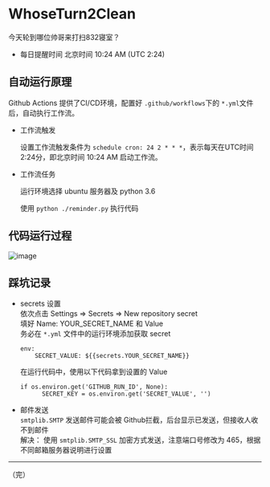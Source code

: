 # WhoseTurn2Clean

今天轮到哪位帅哥来打扫832寝室？


- 每日提醒时间
  北京时间 10:24 AM (UTC 2:24)



## 自动运行原理

Github Actions 提供了CI/CD环境，配置好 `.github/workflows`下的 `*.yml`文件后，自动执行工作流。

- 工作流触发

  设置工作流触发条件为 `schedule cron: 24 2 * * *`，表示每天在UTC时间 2:24分，即北京时间 10:24 AM 启动工作流。

- 工作流任务

  运行环境选择 ubuntu 服务器及 python 3.6

  使用 `python ./reminder.py` 执行代码



## 代码运行过程

![image](https://user-images.githubusercontent.com/32667939/136580720-8bd2f0ee-a689-4490-a53a-0622afd2af03.png)


## 踩坑记录
- secrets 设置  
  依次点击 Settings => Secrets => New repository secret  
  填好 Name: YOUR_SECRET_NAME 和 Value  
  务必在 `*.yml` 文件中的运行环境添加获取 secret  
  ```
  env:
      SECRET_VALUE: ${{secrets.YOUR_SECRET_NAME}}
  ```
  在运行代码中，使用以下代码拿到设置的 Value  
  ```
  if os.environ.get('GITHUB_RUN_ID', None):
	    SECRET_KEY = os.environ.get('SECRET_VALUE', '') 
  ```
- 邮件发送  
  `smtplib.SMTP` 发送邮件可能会被 Github拦截，后台显示已发送，但接收人收不到邮件  
  解决：
  使用 `smtplib.SMTP_SSL` 加密方式发送，注意端口号修改为 465，根据不同邮箱服务器说明进行设置
---

（完）
